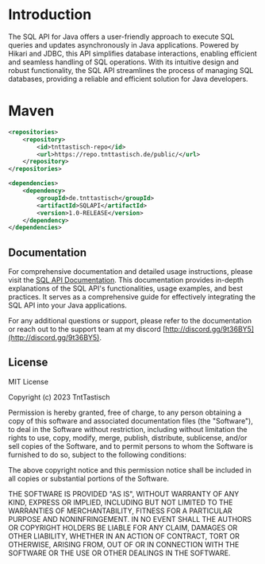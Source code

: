 
# Introduction
The SQL API for Java offers a user-friendly approach to execute SQL queries and updates asynchronously in Java applications. Powered by Hikari and JDBC, this API simplifies database interactions, enabling efficient and seamless handling of SQL operations. With its intuitive design and robust functionality, the SQL API streamlines the process of managing SQL databases, providing a reliable and efficient solution for Java developers.

# Maven
```xml
<repositories>
    <repository>
        <id>tnttastisch-repo</id>
        <url>https://repo.tnttastisch.de/public/</url>
    </repository>
</repositories>
```
```xml
<dependencies>
    <dependency>
        <groupId>de.tnttastisch</groupId>
        <artifactId>SQLAPI</artifactId>
        <version>1.0-RELEASE</version>
    </dependency>
</dependencies>
```
## Documentation

For comprehensive documentation and detailed usage instructions, please visit the [SQL API Documentation](https://docs.tnttastisch.de/sqlapi). This documentation provides in-depth explanations of the SQL API's functionalities, usage examples, and best practices. It serves as a comprehensive guide for effectively integrating the SQL API into your Java applications.

For any additional questions or support, please refer to the documentation or reach out to the support team at my discord [http://discord.gg/9t36BY5](http://discord.gg/9t36BY5).


## License

MIT License

Copyright (c) 2023 TntTastisch

Permission is hereby granted, free of charge, to any person obtaining a copy
of this software and associated documentation files (the "Software"), to deal
in the Software without restriction, including without limitation the rights
to use, copy, modify, merge, publish, distribute, sublicense, and/or sell
copies of the Software, and to permit persons to whom the Software is
furnished to do so, subject to the following conditions:

The above copyright notice and this permission notice shall be included in all
copies or substantial portions of the Software.

THE SOFTWARE IS PROVIDED "AS IS", WITHOUT WARRANTY OF ANY KIND, EXPRESS OR
IMPLIED, INCLUDING BUT NOT LIMITED TO THE WARRANTIES OF MERCHANTABILITY,
FITNESS FOR A PARTICULAR PURPOSE AND NONINFRINGEMENT. IN NO EVENT SHALL THE
AUTHORS OR COPYRIGHT HOLDERS BE LIABLE FOR ANY CLAIM, DAMAGES OR OTHER
LIABILITY, WHETHER IN AN ACTION OF CONTRACT, TORT OR OTHERWISE, ARISING FROM,
OUT OF OR IN CONNECTION WITH THE SOFTWARE OR THE USE OR OTHER DEALINGS IN THE
SOFTWARE.

